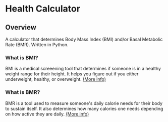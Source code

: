 # Health Calculator

## Overview

A calculator that determines Body Mass Index (BMI) and/or Basal Metabolic Rate (BMR). Written in Python.

### What is BMI?

BMI is a medical screeening tool that determines if someone is in a healthy weight range for their height. It helps you figure out if you either underweight, healthy, or overweight. [(More info)](https://simple.wikipedia.org/wiki/Body_mass_index)

### What is BMR?

BMR is a tool used to measure someone's daily calorie needs for their body to sustain itself. It also determines how many calories one needs depending on how active they are daily. [(More info)](https://en.wikipedia.org/wiki/Basal_metabolic_rate)
